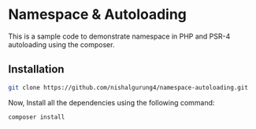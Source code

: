 # Namespace & Autoloading

This is a sample code to demonstrate namespace in PHP and PSR-4 autoloading using the composer.

## Installation



```bash
git clone https://github.com/nishalgurung4/namespace-autoloading.git
```

Now, Install all the dependencies using the following command:
```bash
composer install
```


